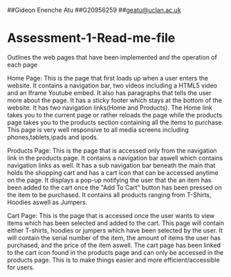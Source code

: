 ##Gideon Enenche Atu
##G20956259
##geatu@uclan.ac.uk
#
# Assessment-1-Read-me-file
Outlines the web pages that have been implemented and the operation of each page




Home Page: This is the page that first loads up when a user enters the website. It contains a navigation bar, two videos including a HTML5 video and an Iframe Youtube embed. It also has paragraphs that tells the user more about the page. It has a sticky footer which stays at the bottom of the website. It has two navigation links(Home and Products). The Home link takes you to the current page or rather reloads the page while the products page takes you to the products section containing all the items to purchase. This page is very well responsive to all media screens including phones,tablets,ipads and ipods.




Products Page: This is the page that is accessed only from the navigation link in the products page. It contains a navigation bar aswell which contains navigation links as well. It has a sub navigation bar beneath the main that holds the shopping cart and has a cart icon that can be accessed anytime on the page. It displays a pop-up notifying the user that the an item has been added to the cart once the "Add To Cart" button has been pressed on the item to be purchased. It contains all products ranging from T-Shirts, Hoodies aswell as Jumpers.


Cart Page: This is the page that is accessed once the user wants to view items which has been selected and added to the cart. This page will contain either T-shirts, hoodies or jumpers which have been selected by the user. It will contain the serial number of the item, the amount of items the user has purchased, and the price of the item aswell. The cart page has been linked to the cart icon found in the products page and can only be accessed in the products page. This is to make things easier and more efficient/accessible for users.
